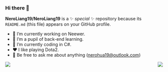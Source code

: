 ### Hi there 👋

**NeroLiang19/NeroLiang19** is a ✨ _special_ ✨ repository because its `README.md` (this file) appears on your GitHub profile.

- 🔭 I’m currently working on Neewer.
- 🌱 I’m a pupil of back-end learning.
- 🤔 I’m currently coding in C#.
- ❤️ I like playing Dota2.
- 💬 Be free to ask me about anything (nerohua19@outlook.com)

<img align="left" src="https://github-readme-stats.vercel.app/api?username=NeroLiang19&show_icons=true&hide_border=false">
<img align="right" src="https://github-readme-stats.vercel.app/api/top-langs/?username=NeroLiang19&hide_border=false">
